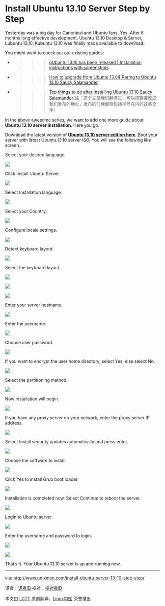 Install Ubuntu 13.10 Server Step by Step
================================================================================
Yesterday was a big day for Canonical and Ubuntu fans. Yes, After 6 months long effective development, Ubuntu 13.10 Desktop & Server, Lubuntu 13.10, Kubuntu 13.10 was finally made available to download.

You might want to check out our existing guides:

- >>> [pUbuntu 13.10 has been released | Installation instructions with screenshots][1]
- >>> [How to upgrade from Ubuntu 13.04 Raring to Ubuntu 13.10 Saucy Salamander][2]
- >>> [Top things to do after installing Ubuntu 13.10 Saucy Salamander][3](注：这个文章我们翻译过，可以把链接改成我们发布的地址，发布的时候删除包括括号在内的这些文字)

In the above awesome series, we want to add one more guide about **Ubuntu 13.10 server installation**. Here you go.

Download the latest version of **[Ubuntu 13.10 server edition here][4]**. Boot your server with latest Ubuntu 13.10 server ISO. You will see the following like screen.

Select your desired language.

![](http://180016988.r.cdn77.net/wp-content/uploads/2013/10/Server1.png)

Click Install Ubuntu Server.

![](http://180016988.r.cdn77.net/wp-content/uploads/2013/10/Server2.png)

Select Installation language.

![](http://180016988.r.cdn77.net/wp-content/uploads/2013/10/Server3.png)

Select your Country.

![](http://180016988.r.cdn77.net/wp-content/uploads/2013/10/Server4.png)

Configure locale settings.

![](http://180016988.r.cdn77.net/wp-content/uploads/2013/10/Server5.png)

Detect keyboard layout.

![](http://180016988.r.cdn77.net/wp-content/uploads/2013/10/Server6.png)

Select the keyboard layout.

![](http://180016988.r.cdn77.net/wp-content/uploads/2013/10/Server7.png)

![](http://180016988.r.cdn77.net/wp-content/uploads/2013/10/Server8.png)

![](http://180016988.r.cdn77.net/wp-content/uploads/2013/10/Server9.png)

Enter your server hostname.

![](http://180016988.r.cdn77.net/wp-content/uploads/2013/10/Server10.png)

Enter the username.

![](http://180016988.r.cdn77.net/wp-content/uploads/2013/10/Server11.png)

Choose user password.

![](http://180016988.r.cdn77.net/wp-content/uploads/2013/10/Server12.png)

If you want to encrypt the user home directory, select Yes, else select No.

![](http://180016988.r.cdn77.net/wp-content/uploads/2013/10/Server13.png)

Select the partitioning method.

![](http://180016988.r.cdn77.net/wp-content/uploads/2013/10/Server14.png)

Now installation will begin.

![](http://180016988.r.cdn77.net/wp-content/uploads/2013/10/Server15.png)

If you have any proxy server on your network, enter the proxy server IP address.

![](http://180016988.r.cdn77.net/wp-content/uploads/2013/10/Server16.png)

Select Install security updates automatically and press enter.

![](http://180016988.r.cdn77.net/wp-content/uploads/2013/10/Server17.png)

Choose the software to install.

![](http://180016988.r.cdn77.net/wp-content/uploads/2013/10/Server18.png)

Click Yes to install Grub boot loader. 

![](http://180016988.r.cdn77.net/wp-content/uploads/2013/10/Server20.png)

Installation is completed now. Select Continue to reboot the server.

![](http://180016988.r.cdn77.net/wp-content/uploads/2013/10/Server21.png)

Login to Ubuntu server.

![](http://180016988.r.cdn77.net/wp-content/uploads/2013/10/Server22.png)

Enter the username and password to login.

![](http://180016988.r.cdn77.net/wp-content/uploads/2013/10/Server23.png)

![](http://180016988.r.cdn77.net/wp-content/uploads/2013/10/Server24.png)

That’s it. Your Ubuntu 13.10 server is up and running now.

--------------------------------------------------------------------------------

via: http://www.unixmen.com/install-ubuntu-server-13-10-step-step/

译者：[译者ID](https://github.com/译者ID) 校对：[校对者ID](https://github.com/校对者ID)

本文由 [LCTT](https://github.com/LCTT/TranslateProject) 原创翻译，[Linux中国](http://linux.cn/) 荣誉推出

[1]:http://www.unixmen.com/ubuntu-13-10-saucy-salamander-released-screenshots/
[2]:http://www.unixmen.com/upgrade-ubuntu-13-04-raring-ubuntu-13-10-saucy-salamander/
[3]:http://www.unixmen.com/top-things-installing-ubuntu-13-10/
[4]:http://releases.ubuntu.com/saucy/